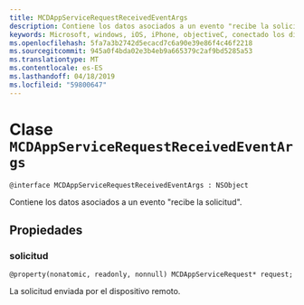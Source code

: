 ```yaml
---
title: MCDAppServiceRequestReceivedEventArgs
description: Contiene los datos asociados a un evento "recibe la solicitud".
keywords: Microsoft, windows, iOS, iPhone, objectiveC, conectado los dispositivos, proyecto Roma
ms.openlocfilehash: 5fa7a3b2742d5ecacd7c6a90e39e86f4c46f2218
ms.sourcegitcommit: 945a0f4bda02e3b4eb9a665379c2af9bd5285a53
ms.translationtype: MT
ms.contentlocale: es-ES
ms.lasthandoff: 04/18/2019
ms.locfileid: "59800647"
---
```

# <a name="class-mcdappservicerequestreceivedeventargs"></a>Clase `MCDAppServiceRequestReceivedEventArgs` 

```
@interface MCDAppServiceRequestReceivedEventArgs : NSObject
```  
Contiene los datos asociados a un evento "recibe la solicitud".

## <a name="properties"></a>Propiedades

### <a name="request"></a>solicitud
`@property(nonatomic, readonly, nonnull) MCDAppServiceRequest* request;`

La solicitud enviada por el dispositivo remoto.